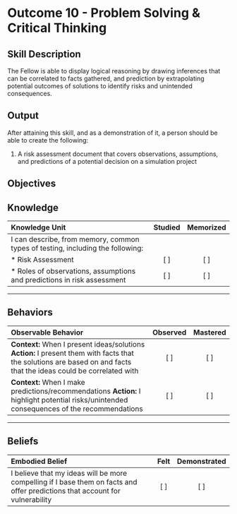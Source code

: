 # Outcome 10 - Problem Solving & Critical Thinking

**Skill Description**
----------
The Fellow is able to display logical reasoning by drawing inferences that can be correlated to facts gathered, and prediction by extrapolating potential outcomes of solutions to identify risks and unintended consequences.

**Output**
----------
After attaining this skill, and as a demonstration of it, a person should be able to create the following:

1. A risk assessment document that covers observations, assumptions, and predictions of a potential decision on a simulation project


**Objectives**
----------
## **Knowledge**


| Knowledge Unit   |      Studied      | Memorized |
|:-------------|:------------------:|:--------:|
| I can describe, from memory, common types of testing, including the following: | | |
| * Risk Assessment| [ ] | [ ]  |
| * Roles of observations, assumptions and predictions in risk assessment | [ ] | [ ]  |


----------


## **Behaviors**

| Observable Behavior   |      Observed      | Mastered |
|:-------------|:------------------:|:--------:|
| **Context:** When I present ideas/solutions **Action:** I present them with facts that the solutions are based on and facts that the ideas could be correlated with  | [ ] | [ ]  |
| **Context:** When I make predictions/recommendations **Action:** I highlight potential risks/unintended consequences of the recommendations |   [ ]   |   [ ]  |

----------


## **Beliefs**


| Embodied Belief   |      Felt      | Demonstrated |
|:-------------|:------------------:|:--------:|
| I believe that my ideas will be more compelling if I base them on facts and offer predictions that account for vulnerability | [ ] | [ ]  |
